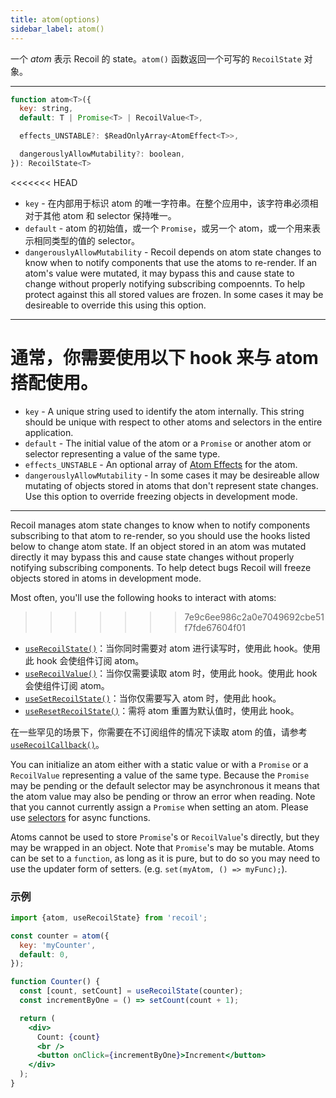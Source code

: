 ```yaml
---
title: atom(options)
sidebar_label: atom()
---
```


一个 *atom* 表示 Recoil 的 state。`atom()` 函数返回一个可写的 `RecoilState` 对象。

---

```jsx
function atom<T>({
  key: string,
  default: T | Promise<T> | RecoilValue<T>,

  effects_UNSTABLE?: $ReadOnlyArray<AtomEffect<T>>,

  dangerouslyAllowMutability?: boolean,
}): RecoilState<T>
```

<<<<<<< HEAD

  - `key` - 在内部用于标识 atom 的唯一字符串。在整个应用中，该字符串必须相对于其他 atom 和 selector 保持唯一。
  - `default` - atom 的初始值，或一个 `Promise`，或另一个 atom，或一个用来表示相同类型的值的 selector。
  - `dangerouslyAllowMutability` - Recoil depends on atom state changes to know when to notify components that use the atoms to re-render.  If an atom's value were mutated, it may bypass this and cause state to change without properly notifying subscribing compoennts.  To help protect against this all stored values are frozen.  In some cases it may be desireable to override this using this option.

---

通常，你需要使用以下 hook 来与 atom 搭配使用。
=======
  - `key` - A unique string used to identify the atom internally. This string should be unique with respect to other atoms and selectors in the entire application.
  - `default` - The initial value of the atom or a `Promise` or another atom or selector representing a value of the same type.
  - `effects_UNSTABLE` - An optional array of [Atom Effects](/docs/guides/atom-effects) for the atom.
  - `dangerouslyAllowMutability` - In some cases it may be desireable allow mutating of objects stored in atoms that don't represent state changes.  Use this option to override freezing objects in development mode.

---

Recoil manages atom state changes to know when to notify components subscribing to that atom to re-render, so you should use the hooks listed below to change atom state.  If an object stored in an atom was mutated directly it may bypass this and cause state changes without properly notifying subscribing components.  To help detect bugs Recoil will freeze objects stored in atoms in development mode.

Most often, you'll use the following hooks to interact with atoms:
>>>>>>> 7e9c6ee986c2a0e7049692cbe51f7fde67604f01

- [`useRecoilState()`](/docs/api-reference/core/useRecoilState)：当你同时需要对 atom 进行读写时，使用此 hook。使用此 hook 会使组件订阅 atom。
- [`useRecoilValue()`](/docs/api-reference/core/useRecoilValue)：当你仅需要读取 atom 时，使用此 hook。使用此 hook 会使组件订阅 atom。
- [`useSetRecoilState()`](/docs/api-reference/core/useSetRecoilState)：当你仅需要写入 atom 时，使用此 hook。
- [`useResetRecoilState()`](/docs/api-reference/core/useResetRecoilState)：需将 atom 重置为默认值时，使用此 hook。

在一些罕见的场景下，你需要在不订阅组件的情况下读取 atom 的值，请参考 [`useRecoilCallback()`](/docs/api-reference/core/useRecoilCallback)。

You can initialize an atom either with a static value or with a `Promise` or a `RecoilValue` representing a value of the same type.  Because the `Promise` may be pending or the default selector may be asynchronous it means that the atom value may also be pending or throw an error when reading.  Note that you cannot currently assign a `Promise` when setting an atom.  Please use [selectors](/docs/api-reference/core/selector) for async functions.

Atoms cannot be used to store `Promise`'s or `RecoilValue`'s directly, but they may be wrapped in an object.  Note that `Promise`'s may be mutable.  Atoms can be set to a `function`, as long as it is pure, but to do so you may need to use the updater form of setters. (e.g. `set(myAtom, () => myFunc);`).

### 示例

```jsx
import {atom, useRecoilState} from 'recoil';

const counter = atom({
  key: 'myCounter',
  default: 0,
});

function Counter() {
  const [count, setCount] = useRecoilState(counter);
  const incrementByOne = () => setCount(count + 1);

  return (
    <div>
      Count: {count}
      <br />
      <button onClick={incrementByOne}>Increment</button>
    </div>
  );
}
```
